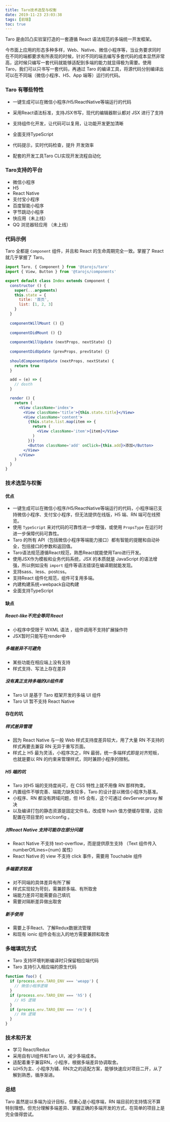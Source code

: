 ```yaml
---
title: Taro技术选型与权衡
date: 2019-11-23 23:03:38
tags: [前端]
toc: true
---
```



Taro 是由凹凸实验室打造的一套遵循 React 语法规范的多端统一开发框架。

今市面上应用的形态多种多样，Web、Native、微信小程序等，当业务要求同时在不同的端都要求有所表现的时候，针对不同的端去编写多套代码的成本显然非常高，这时候只编写一套代码就能够适配到多端的能力就显得极为需要。使用 Taro，我们可以只书写一套代码，再通过 Taro 的编译工具，将源代码分别编译出可以在不同端（微信小程序、H5、App 端等）运行的代码。

### Taro 有哪些特性

- 一键生成可以在微信小程序/H5/ReactNative等端运行的代码

- 采用React语法标准，支持JSX书写，现代的编辑器默认都对 JSX 进行了支持 

- 支持组件化开发，让代码可以复用，让功能开发更加清晰
- 全面支持TypeScript
- 代码提示，实时代码检查，提升 开发效率
- 配套的开发工具Taro CLI实现开发流程自动化

### Taro支持的平台

- 微信小程序
- H5 
- React Native 
- 支付宝小程序 
- 百度智能小程序 
- 字节跳动小程序 
- 快应用（未上线）
- QQ 浏览器轻应用 （未上线）

### 代码示例

Taro 全都是 `Component` 组件，并且和 React 的生命周期完全一致。掌握了 React 就几乎掌握了 Taro。

```jsx
import Taro, { Component } from '@tarojs/taro'
import { View, Button } from '@tarojs/components'

export default class Index extends Component {
  constructor () {
    super(...arguments)
    this.state = {
      title: '首页',
      list: [1, 2, 3]
    }
  }
  
  componentWillMount () {}
  
  componentDidMount () {}
  
  componentWillUpdate (nextProps, nextState) {}
  
  componentDidUpdate (prevProps, prevState) {}
  
  shouldComponentUpdate (nextProps, nextState) {
    return true
  }

  add = (e) => {
    // dosth
  }

  render () {
    return (
      <View className='index'>
        <View className='title'>{this.state.title}</View>
        <View className='content'>
          {this.state.list.map(item => {
            return (
              <View className='item'>{item}</View>
            )
          })}
          <Button className='add' onClick={this.add}>添加</Button>
        </View>
      </View>
    )
  }
}
```

### 技术选型与权衡

#### 优点

- 一键生成可以在微信小程序/H5/ReactNative等端运行的代码，小程序端已支持微信小程序、支付宝小程序，但无法提供在线版，H5 端、RN 端可在线预览。
- 使用 `TypeScript` 来对代码的可靠性进一步增强，或使用 `PropsType` 在运行时进一步保障代码可靠性。 
- Taro 的所有 API（包括微信小程序等端能力接口）都有智能的提醒和自动补全，包括接口的参数和返回值。 
- Taro语法规范遵循React规范，熟悉React就能使用Taro进行开发。
- 使用JSX作为模板和业务代码系统，JSX 的本质就是 JavaScript 的语法增强，所以例如没有 `import` 组件等语法错误在编译期就能发现。
- 支持sass、less、postcss。
- 支持React 组件化规范，组件可复用多端。
- 内建构建系统+webpack自动构建
- 全面支持TypeScript

#### 缺点

##### React-like不完全等同 React 

- 小程序中受限于 WXML 语法 ，组件调用不支持扩展操作符
- JSX暂时只能写在render中

##### 多端差异不可避免

- 某些功能在相应端上没有支持 
- 样式支持、写法上存在差异 

##### 没有真正支持多端的UI组件库

- Taro UI 是基于 Taro 框架开发的多端 UI 组件 
- Taro UI 暂不支持 React Native 

#### 存在的坑

##### 样式差异管理

- 因为 React Native 与一般 Web 样式支持度差异较大，用了大量 RN 不支持的样式再要去兼容 RN 无异于重写页面。
- 样式上 H5 最为灵活，小程序次之，RN 最弱，统一多端样式即是对齐短板，也就是要以 RN 的约束来管理样式，同时兼顾小程序的限制。

##### H5 端的坑

- Taro 对H5 端的支持度尚可，在 CSS 特性上就不用像 RN 那样拘束。
- 内置组件不够完善、端能力缺失较多，Taro 的设计是以微信小程序为基准。
- 小程序、RN 都没有跨域问题，但 H5 会有，这个可通过 devServer.proxy 解决
- 以及编译打包的静态资源是固定文件名，改成带 hash 值方便缓存管理，这些配置在项目里的 src/config 。

##### 对React Native 支持可能存在部分问题

- React Native 不支持 text-overflow，而是提供原生支持 （Text 组件传入 numberOfLines={num} 属性） 
- React Native 的 view 不支持 click 事件，需要用 Touchable 组件 

##### 多端要求较高 

- 对不同端的具体差异有所了解 
- 样式实现较为苛刻，需兼顾多端、有所取舍 
- 端能力差异可能需要自己填坑 
- 需要对隔断差异做出取舍

##### 新手使用

- 需要上手React、了解Redux数据流管理
- 和现有 ionic 组件会有出入的地方需要兼顾和取舍

### 多端填坑方式 

- Taro 支持环境判断编译时只保留相应端代码 
- Taro 支持引入相应端的原生代码 

```js
function foo() {
  if (process.env.TARO_ENV === 'weapp') {
    // 微信小程序逻辑
  }
  if (process.env.TARO_ENV === 'h5') {
    // H5 逻辑
  }
  if (process.env.TARO_ENV === 'rn') {
    // RN 逻辑
  }
}
```

### 技术和开发

- 学习 React/Redux
- 采用自有UI组件和Taro UI，减少多端成本。
- 适配着重于兼容RN，小程序，根据多端差异协调取舍。
- 以H5为主、小程序为辅、RN次之的适配方案，能够快速应对项目二开，从了解到熟悉，循序渐进。

### 总结

Taro 虽然是以多端为设计目标，但重心是小程序端，RN 端目前的支持情况不算特别理想。但充分理解多端差异、掌握正确的多端开发的方式，在简单的项目上是完全值得尝试。 
